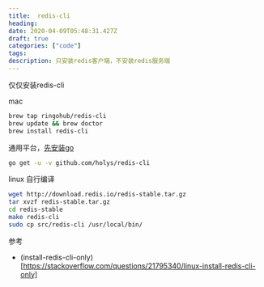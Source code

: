 ```yaml
---
title:  redis-cli
heading:
date: 2020-04-09T05:48:31.427Z
draft: true
categories: ["code"]
tags: 
description: 只安装redis客户端，不安装redis服务端
---
```


仅仅安装redis-cli

mac 
```bash
brew tap ringohub/redis-cli
brew update && brew doctor
brew install redis-cli
```

通用平台，[先安装go](http://sxy91.com/posts/golang)

```bash
go get -u -v github.com/holys/redis-cli 
```

linux 自行编译
```bash
wget http://download.redis.io/redis-stable.tar.gz
tar xvzf redis-stable.tar.gz
cd redis-stable
make redis-cli
sudo cp src/redis-cli /usr/local/bin/
```



参考

- (install-redis-cli-only)[https://stackoverflow.com/questions/21795340/linux-install-redis-cli-only]